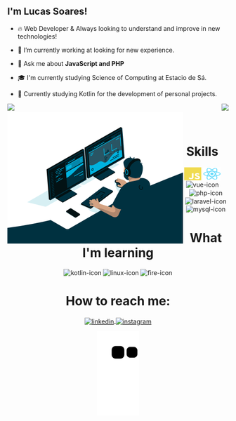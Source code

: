 ## I'm Lucas Soares!

- 🔥 Web Developer & Always looking to understand and improve in new technologies!

- 🔭 I’m currently working at looking for new experience.

- 💬 Ask me about **JavaScript and PHP**
  
- 🎓 I'm currently studying Science of Computing at Estacio de Sá.
  
- :iphone: Currently studying Kotlin for the development of personal projects.

<div>
  
  <img  height="180em" src="https://github-readme-stats.vercel.app/api?username=lucassoaresoliveiraa&show_icons=true&theme=great-gatsby&include_all_commits=true&count_private=true"/>
  <img align="right" height="180em" src="https://github-readme-stats.vercel.app/api/top-langs/?username=lucassoaresoliveiraa&layout=compact&langs_count=16&theme=great-gatsby"/>
</div>
<img align="left" height="300" alt="coding-time" src="code.gif">
<br>

<div  align="center"> 
  <div style="display: inline_block"><br>
    <h1 align="center">Skills</h1>
    <img align="center" height="30" width="40" alt="js-icon"  src="https://raw.githubusercontent.com/devicons/devicon/master/icons/javascript/javascript-plain.svg">
    <img align="center" height="30" width="40" alt="react-icon" src="https://raw.githubusercontent.com/devicons/devicon/master/icons/react/react-original.svg">
    <img align="center" height="30" width="40" alt="vue-icon" 
      src="https://cdn.jsdelivr.net/gh/devicons/devicon/icons/vuejs/vuejs-original.svg">
    <img align="center" height="30" width="40" alt="php-icon"
      src="https://cdn.jsdelivr.net/gh/devicons/devicon/icons/php/php-original.svg">
    <img align="center" height="30" width="40" alt="laravel-icon" 
      src="https://cdn.jsdelivr.net/gh/devicons/devicon/icons/laravel/laravel-plain.svg">
    <img align="center" height="30" width="40" alt="mysql-icon" 
      src="https://cdn.jsdelivr.net/gh/devicons/devicon/icons/mysql/mysql-original.svg">
 
  <h1 align="center">What I'm learning</h1>
   <img align="center" height="30" width="40" alt="kotlin-icon" 
      src="https://cdn.jsdelivr.net/gh/devicons/devicon/icons/kotlin/kotlin-original.svg">
      <img align="center" height="30" width="40" alt="linux-icon" 
      src="https://cdn.jsdelivr.net/gh/devicons/devicon/icons/linux/linux-original.svg">
      <img align="center" height="30" width="40" alt="fire-icon" 
      src="https://cdn.jsdelivr.net/gh/devicons/devicon/icons/firebase/firebase-plain.svg">
</div>

  <div  align="center"> 
  <h1 align="center">How to reach me:</h1>
     <a href="https://www.linkedin.com/in/lucas-soares-de-oliveira-a4b6a0217/" target="_blank">
  <img align="center" src="https://img.shields.io/badge/-lucas-05122A?style=flat&logo=linkedin" alt="linkedin"/>
</a>
    <a href="https://instagram.com/lucas.soares_oliveira" target="_blank">
 <img align="center" src="https://img.shields.io/badge/-lucas-05122A?style=flat&logo=instagram" alt="instagram"/>
</a>
</div>
  
![Snake animation](https://github.com/lucassoaresoliveiraa/lucassoaresoliveiraa/blob/output/github-contribution-grid-snake.svg)
